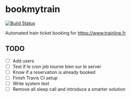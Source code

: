 # bookmytrain
[![Build Status](https://travis-ci.org/Goldenson/bookmytrain.svg?branch=master)](https://travis-ci.org/Goldenson/bookmytrain)

Automated train ticket booking for https://www.trainline.fr

## TODO

- [ ] Add users
- [ ] Test if le cron job tourne bien sur le server
- [ ] Know if a reservation is already booked
- [ ] Finish Travis CI setup
- [ ] Write system test
- [ ] Remove all sleep call and introduce a smarter solution

